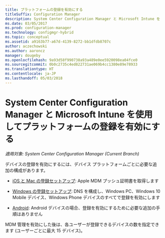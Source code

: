 ```yaml
---
title: プラットフォームの登録を有効にする
titleSuffix: Configuration Manager
description: System Center Configuration Manager と Microsoft Intune を使用してプラットフォームの登録を有効にします。
ms.date: 03/05/2017
ms.prod: configuration-manager
ms.technology: configmgr-hybrid
ms.topic: conceptual
ms.assetid: a9163b77-a67d-4139-8272-bb1dfdb8707c
author: aczechowski
ms.author: aaroncz
manager: dougeby
ms.openlocfilehash: 9a93d58f990738a93a489e0ee5920098ea04fce0
ms.sourcegitcommit: 0b0c2735c4ed822731ae069b4cc1380e89e78933
ms.translationtype: HT
ms.contentlocale: ja-JP
ms.lasthandoff: 05/03/2018
---
```

# <a name="enable-platform-enrollment-with-system-center-configuration-manager-and-microsoft-intune"></a>System Center Configuration Manager と Microsoft Intune を使用してプラットフォームの登録を有効にする

*適用対象: System Center Configuration Manager (Current Branch)*

デバイスの登録を有効にするには、デバイス プラットフォームごとに必要な追加の構成があります。
  - [iOS と Mac の登録セットアップ](enroll-hybrid-ios-mac.md): Apple MDM プッシュ証明書を取得します

  - [Windows の登録セットアップ](enroll-hybrid-windows.md): DNS を構成し、Windows PC、Windows 10 Mobile デバイス、Windows Phone デバイスのすべてで登録を有効にします

  - [Android](enroll-hybrid-android.md): Android デバイスの場合、登録を有効にするために必要な追加の手順はありません

MDM 管理を有効にした後は、各ユーザーが登録できるデバイスの数を指定できます (ユーザーごとに最大 15 デバイス)。
